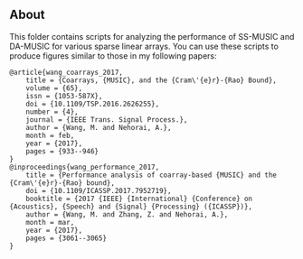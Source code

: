 ## About

This folder contains scripts for analyzing the performance of SS-MUSIC and DA-MUSIC for various sparse linear arrays. You can use these scripts to produce figures similar to those in my following papers:

```
@article{wang_coarrays_2017,
    title = {Coarrays, {MUSIC}, and the {Cram\'{e}r}-{Rao} Bound},
    volume = {65},
    issn = {1053-587X},
    doi = {10.1109/TSP.2016.2626255},
    number = {4},
    journal = {IEEE Trans. Signal Process.},
    author = {Wang, M. and Nehorai, A.},
    month = feb,
    year = {2017},
    pages = {933--946}
}
@inproceedings{wang_performance_2017,
    title = {Performance analysis of coarray-based {MUSIC} and the {Cram\'{e}r}-{Rao} bound},
    doi = {10.1109/ICASSP.2017.7952719},
    booktitle = {2017 {IEEE} {International} {Conference} on {Acoustics}, {Speech} and {Signal} {Processing} ({ICASSP})},
    author = {Wang, M. and Zhang, Z. and Nehorai, A.},
    month = mar,
    year = {2017},
    pages = {3061--3065}
}
```
